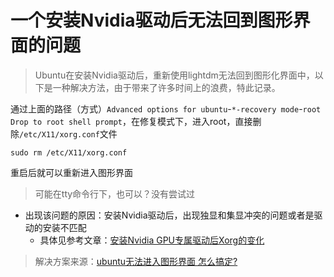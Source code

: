 # 一个安装Nvidia驱动后无法回到图形界面的问题
> Ubuntu在安装Nvidia驱动后，重新使用lightdm无法回到图形化界面中，以下是一种解决方法，由于带来了许多时间上的浪费，特此记录。

通过上面的路径（方式）`Advanced options for ubuntu`-`*-recovery mode`-`root Drop to root shell prompt`，在修复模式下，进入root，直接删除`/etc/X11/xorg.conf`文件
```shell
sudo rm /etc/X11/xorg.conf
```
重启后就可以重新进入图形界面

> 可能在tty命令行下，也可以？没有尝试过

- 出现该问题的原因：安装Nvidia驱动后，出现独显和集显冲突的问题或者是驱动的安装不匹配
  - 具体见参考文章：[安装Nvidia GPU专属驱动后Xorg的变化](https://zhuanlan.zhihu.com/p/33983810?utm_id=0)


> 解决方案来源：[ubuntu无法进入图形界面 怎么搞定?](https://www.zhihu.com/question/499184842?utm_id=0)
